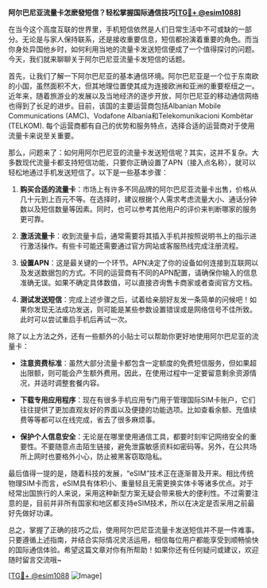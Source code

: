 **阿尔巴尼亚流量卡怎麽發短信？轻松掌握国际通信技巧[[TG💪+ @esim1088](https://t.me/s/esim1088)]**

在当今这个高度互联的世界里，手机短信依然是人们日常生活中不可或缺的一部分。无论是与家人保持联系，还是接收重要信息，短信都扮演着重要的角色。而当你身处异国他乡时，如何利用当地的流量卡发送短信便成了一个值得探讨的问题。今天，我们就来聊聊关于阿尔巴尼亚流量卡发短信的话题。

首先，让我们了解一下阿尔巴尼亚的基本通信环境。阿尔巴尼亚是一个位于东南欧的小国，虽然面积不大，但其地理位置使其成为连接欧洲和亚洲的重要枢纽之一。近年来，随着旅游业的发展以及当地经济的逐步开放，阿尔巴尼亚的移动通信网络也得到了长足的进步。目前，该国的主要运营商包括Albanian Mobile Communications (AMC)、Vodafone Albania和Telekomunikacioni Kombëtar (TELKOM). 每个运营商都有自己的优势和服务特点，选择合适的运营商对于使用流量卡来说至关重要。

那么，问题来了：如何用阿尔巴尼亚的流量卡发送短信呢？其实，这并不复杂。大多数现代流量卡都支持短信功能，只要你正确设置了APN（接入点名称），就可以轻松地通过手机发送短信了。以下是一些基本步骤：

1. **购买合适的流量卡**：市场上有许多不同品牌的阿尔巴尼亚流量卡出售，价格从几十元到上百元不等。在选择时，建议根据个人需求考虑流量大小、通话分钟数以及短信数量等因素。同时，也可以参考其他用户的评价来判断哪家的服务更可靠。

2. **激活流量卡**：收到流量卡后，通常需要将其插入手机并按照说明书上的指示进行激活操作。有些卡可能还需要通过官方网站或客服热线完成注册流程。

3. **设置APN**：这是最关键的一个环节。APN决定了你的设备如何连接到互联网以及发送数据包的方式。不同的运营商有不同的APN配置，请确保你输入的信息准确无误。如果不确定具体数值，可以直接咨询售卡商家或者查阅官方文档。

4. **测试发送短信**：完成上述步骤之后，试着给亲朋好友发一条简单的问候吧！如果你发现无法成功发送，则可能是某些参数设置错误或是网络信号不佳所致。此时可以尝试重启手机后再试一次。

除了以上方法之外，还有一些额外的小贴士可以帮助你更好地使用阿尔巴尼亚的流量卡：

- **注意资费标准**：虽然大部分流量卡都包含一定额度的免费短信服务，但如果超出限额，则可能会产生额外费用。因此，在使用过程中一定要留意剩余资源情况，并适时调整套餐内容。
  
- **下载专用应用程序**：现在有很多手机应用专门用于管理国际SIM卡账户，它们往往提供了更加直观友好的界面以及便捷的功能选项。比如查看余额、充值续费等等都可以在线完成，省去了很多麻烦事。

- **保护个人信息安全**：无论是在哪里使用通信工具，都要时刻牢记网络安全的重要性。不要随意点击陌生链接，避免泄露敏感资料如密码等。另外，在公共场所上网时也要格外小心，防止被黑客窃取隐私。

最后值得一提的是，随着科技的发展，“eSIM”技术正在逐渐普及开来。相比传统物理SIM卡而言，eSIM具有体积小、重量轻且无需更换实体卡等诸多优点。对于经常出国旅行的人来说，采用这种新型方案无疑会带来极大的便利性。不过需要注意的是，目前并非所有国家和地区都支持eSIM技术，所以在决定是否采用之前最好先做好功课。

总之，掌握了正确的技巧之后，使用阿尔巴尼亚流量卡发送短信并不是一件难事。只要遵循上述指南，并结合实际情况灵活运用，相信每位用户都能享受到顺畅愉快的国际通信体验。希望这篇文章对你有所帮助！如果你还有任何疑问或建议，欢迎随时留言交流哦~

[[TG💪+ @esim1088](https://t.me/s/esim1088) ![Image](https://i.postimg.cc/4NQfJmqS/Snipaste-2025-05-13-00-14-12.png)]